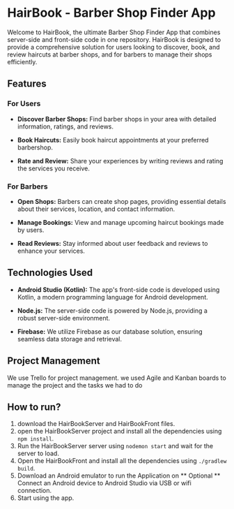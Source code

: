 # HairBook - Barber Shop Finder App

Welcome to HairBook, the ultimate Barber Shop Finder App that combines server-side and front-side code in one repository. HairBook is designed to provide a comprehensive solution for users looking to discover, book, and review haircuts at barber shops, and for barbers to manage their shops efficiently.

## Features

### For Users

- **Discover Barber Shops:** Find barber shops in your area with detailed information, ratings, and reviews.
  
- **Book Haircuts:** Easily book haircut appointments at your preferred barbershop.

- **Rate and Review:** Share your experiences by writing reviews and rating the services you receive.

### For Barbers

- **Open Shops:** Barbers can create shop pages, providing essential details about their services, location, and contact information.

- **Manage Bookings:** View and manage upcoming haircut bookings made by users.

- **Read Reviews:** Stay informed about user feedback and reviews to enhance your services.

## Technologies Used

- **Android Studio (Kotlin):** The app's front-side code is developed using Kotlin, a modern programming language for Android development.

- **Node.js:** The server-side code is powered by Node.js, providing a robust server-side environment.

- **Firebase:** We utilize Firebase as our database solution, ensuring seamless data storage and retrieval.

## Project Management

We use Trello for project management. we used Agile and Kanban boards to manage the project and the tasks we had to do

## How to run?
1) download the HairBookServer and HairBookFront files.
2) open the HairBookServer project and install all the dependencies using `npm install`.
3) Run the HairBookServer server using `nodemon start` and wait for the server to load.
4) Open the HairBookFront and install all the dependencies using `./gradlew build`.
5) Download an Android emulator to run the Application on ** Optional ** Connect an Android device to Android Studio via USB or wifi connection.
6) Start using the app. 

